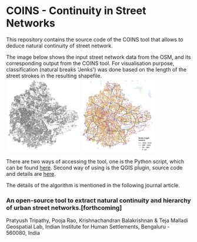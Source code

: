 # COINS - Continuity in Street Networks
This repository contains the source code of the COINS tool that allows to deduce natural continuity of street network.<br/>

The image below shows the input street network data from the OSM, and its corresponding output from the COINS tool. For visualisation purpose, classification (natural breaks 'Jenks') was done based on the length of the street strokes in the resulting shapefile.<br/>
<img src="Images/Input.png" height="200" width="200">
<img src="Images/Output.png" height="200" width="200">

There are two ways of accessing the tool, one is the Python script, which can be found [here](/PythonTool). Second way of using is the QGIS plugin, source code and details are [here](/QGISplugin).

The details of the algorithm is mentioned in the following journal article.<br/>
### An open-source tool to extract natural continuity and hierarchy of urban street networks.[forthcoming] <br/>
Pratyush Tripathy, Pooja Rao, Krishnachandran Balakrishnan & Teja Malladi <br/>
Geospatial Lab, Indian Institute for Human Settlements, Bengaluru - 560080, India<br/>

